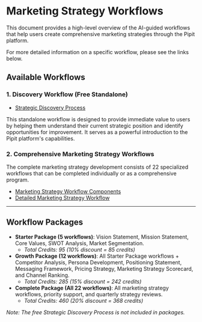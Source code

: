 # Marketing Strategy Workflows

This document provides a high-level overview of the AI-guided workflows that help users create comprehensive marketing strategies through the Pipit platform.

For more detailed information on a specific workflow, please see the links below.

## Available Workflows

### 1. Discovery Workflow (Free Standalone)

-   [Strategic Discovery Process](./workflows/discovery.md)

This standalone workflow is designed to provide immediate value to users by helping them understand their current strategic position and identify opportunities for improvement. It serves as a powerful introduction to the Pipit platform's capabilities.

### 2. Comprehensive Marketing Strategy Workflows

The complete marketing strategy development consists of 22 specialized workflows that can be completed individually or as a comprehensive program.

-   [Marketing Strategy Workflow Components](./workflows/components.md)
-   [Detailed Marketing Strategy Workflow](./workflows/marketing-strategy.md)

---

## Workflow Packages

-   **Starter Package (5 workflows)**: Vision Statement, Mission Statement, Core Values, SWOT Analysis, Market Segmentation.
    -   *Total Credits: 95 (10% discount = 85 credits)*
-   **Growth Package (12 workflows)**: All Starter Package workflows + Competitor Analysis, Persona Development, Positioning Statement, Messaging Framework, Pricing Strategy, Marketing Strategy Scorecard, and Channel Ranking.
    -   *Total Credits: 285 (15% discount = 242 credits)*
-   **Complete Package (All 22 workflows)**: All marketing strategy workflows, priority support, and quarterly strategy reviews.
    -   *Total Credits: 460 (20% discount = 368 credits)*

*Note: The free Strategic Discovery Process is not included in packages.*
